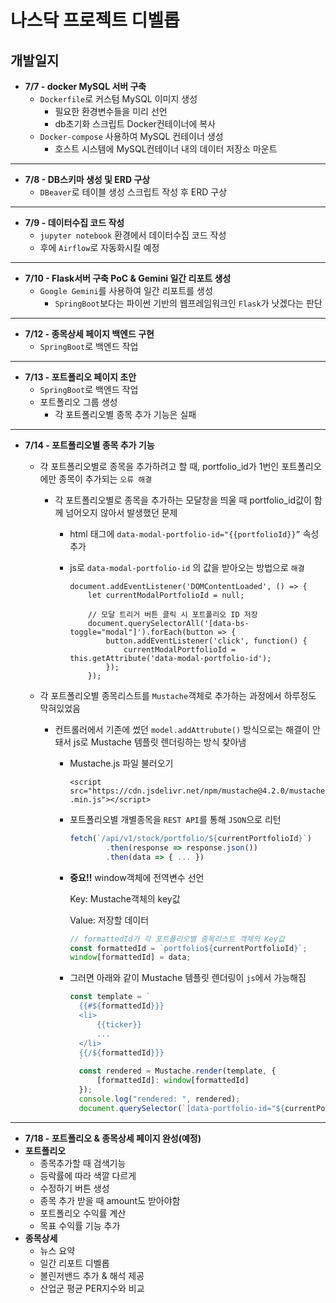 # 나스닥 프로젝트 디벨롭
## 개발일지
- **7/7 - docker MySQL 서버 구축**
    - `Dockerfile`로 커스텀 MySQL 이미지 생성
        - 필요한 환경변수들을 미리 선언
        - db초기화 스크립트 Docker컨테이너에 복사
    - `Docker-compose` 사용하여 MySQL 컨테이너 생성
        - 호스트 시스템에 MySQL컨테이너 내의 데이터 저장소 마운트
---
- **7/8 - DB스키마 생성 및 ERD 구상**
    - `DBeaver`로 테이블 생성 스크립트 작성 후 ERD 구상
---
- **7/9 - 데이터수집 코드 작성**
    - `jupyter notebook` 환경에서 데이터수집 코드 작성
    - 후에 `Airflow`로 자동화시킬 예정
---
- **7/10 - Flask서버 구축 PoC & Gemini 일간 리포트 생성**
    - `Google Gemini`를 사용하여 일간 리포트를 생성
        - `SpringBoot`보다는 파이썬 기반의 웹프레임워크인 `Flask`가 낫겠다는 판단
---
- **7/12 - 종목상세 페이지 백엔드 구현**
    - `SpringBoot`로 백엔드 작업
---
- **7/13 - 포트폴리오 페이지 초안**
    - `SpringBoot`로 백엔드 작업
    - 포트폴리오 그룹 생성
        - 각 포트폴리오별 종목 추가 기능은 실패
---
- **7/14 - 포트폴리오별 종목 추가 기능**
    - 각 포트폴리오별로 종목을 추가하려고 할 때, portfolio_id가 1번인 포트폴리오에만 종목이 추가되는 `오류 해결`
        - 각 포트폴리오별로 종목을 추가하는 모달창을 띄울 때 portfolio_id값이 함께 넘어오지 않아서 발생했던 문제
            - html 태그에 `data-modal-portfolio-id="{{portfolioId}}”` 속성 추가
            - js로 `data-modal-portfolio-id` 의 값을 받아오는 방법으로 `해결`
                
                ```
                document.addEventListener('DOMContentLoaded', () => {
                    let currentModalPortfolioId = null;
                
                    // 모달 트리거 버튼 클릭 시 포트폴리오 ID 저장
                    document.querySelectorAll('[data-bs-toggle="modal"]').forEach(button => {
                        button.addEventListener('click', function() {
                            currentModalPortfolioId = this.getAttribute('data-modal-portfolio-id');
                        });
                    });
                ```
                
    - 각 포트폴리오별 종목리스트를 `Mustache`객체로 추가하는 과정에서 하루정도 막혀있었음
        - 컨트롤러에서 기존에 썼던 `model.addAttrubute()` 방식으로는 해결이 안돼서 js로 Mustache 템플릿 렌더링하는 방식 찾아냄
            - Mustache.js 파일 불러오기
                
                `<script src="https://cdn.jsdelivr.net/npm/mustache@4.2.0/mustache.min.js"></script>`
                
            - 포트폴리오별 개별종목을 `REST API`를 통해 `JSON`으로 리턴
                
                ```jsx
                fetch(`/api/v1/stock/portfolio/${currentPortfolioId}`)
                        .then(response => response.json())
                        .then(data => { ... })
                ```
                
            - **중요!!** window객체에 전역변수 선언
                
                Key: Mustache객체의 key값
                
                Value: 저장할 데이터
                
                ```jsx
                // formattedId가 각 포트폴리오별 종목리스트 객체의 Key값
                const formattedId = `portfolio${currentPortfolioId}`;
                window[formattedId] = data;
                ```
                
            - 그러면 아래와 같이 Mustache 템플릿 렌더링이 `js`에서 가능해짐
                
                ```jsx
                const template = `
                  {{#${formattedId}}}
                  <li>
                      {{ticker}}
                      ...
                  </li>
                  {{/${formattedId}}}
                  `
                  const rendered = Mustache.render(template, {
                      [formattedId]: window[formattedId]
                  });
                  console.log("rendered: ", rendered);
                  document.querySelector(`[data-portfolio-id="${currentPortfolioId}"]`).innerHTML = rendered;
                ```
---
- **7/18 - 포트폴리오 & 종목상세 페이지 완성(예정)**
- **포트폴리오**
    - 종목추가할 때 검색기능
    - 등락률에 따라 색깔 다르게
    - 수정하기 버튼 생성
    - 종목 추가 받을 때 amount도 받아야함
    - 포트폴리오 수익률 계산
    - 목표 수익률 기능 추가
- **종목상세**
    - 뉴스 요약
    - 일간 리포트 디벨롭
    - 볼린저밴드 추가 & 해석 제공
    - 산업군 평균 PER지수와 비교
